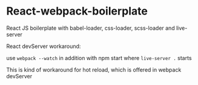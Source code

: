 # React-webpack-boilerplate
React JS boilerplate with babel-loader, css-loader, scss-loader and live-server

React devServer workaround:

use `webpack --watch` in addition with npm start where `live-server .` starts

This is kind of workaround for hot reload, which is offered in webpack devServer